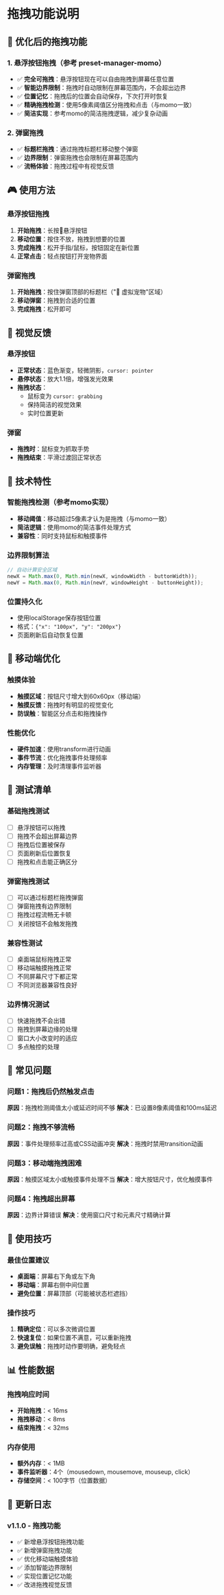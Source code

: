 # 拖拽功能说明

## 🎯 优化后的拖拽功能

### 1. 悬浮按钮拖拽（参考 preset-manager-momo）
- ✅ **完全可拖拽**：悬浮按钮现在可以自由拖拽到屏幕任意位置
- ✅ **智能边界限制**：拖拽时自动限制在屏幕范围内，不会超出边界
- ✅ **位置记忆**：拖拽后的位置会自动保存，下次打开时恢复
- ✅ **精确拖拽检测**：使用5像素阈值区分拖拽和点击（与momo一致）
- ✅ **简洁实现**：参考momo的简洁拖拽逻辑，减少复杂动画

### 2. 弹窗拖拽
- ✅ **标题栏拖拽**：通过拖拽标题栏移动整个弹窗
- ✅ **边界限制**：弹窗拖拽也会限制在屏幕范围内
- ✅ **流畅体验**：拖拽过程中有视觉反馈

## 🎮 使用方法

### 悬浮按钮拖拽
1. **开始拖拽**：长按🐾悬浮按钮
2. **移动位置**：按住不放，拖拽到想要的位置
3. **完成拖拽**：松开手指/鼠标，按钮固定在新位置
4. **正常点击**：轻点按钮打开宠物界面

### 弹窗拖拽
1. **开始拖拽**：按住弹窗顶部的标题栏（"🐾 虚拟宠物"区域）
2. **移动弹窗**：拖拽到合适的位置
3. **完成拖拽**：松开即可

## 🎨 视觉反馈

### 悬浮按钮
- **正常状态**：蓝色渐变，轻微阴影，`cursor: pointer`
- **悬停状态**：放大1.1倍，增强发光效果
- **拖拽状态**：
  - 鼠标变为 `cursor: grabbing`
  - 保持简洁的视觉效果
  - 实时位置更新

### 弹窗
- **拖拽时**：鼠标变为抓取手势
- **拖拽结束**：平滑过渡回正常状态

## 🔧 技术特性

### 智能拖拽检测（参考momo实现）
- **移动阈值**：移动超过5像素才认为是拖拽（与momo一致）
- **简洁逻辑**：使用momo的简洁事件处理方式
- **兼容性**：同时支持鼠标和触摸事件

### 边界限制算法
```javascript
// 自动计算安全区域
newX = Math.max(0, Math.min(newX, windowWidth - buttonWidth));
newY = Math.max(0, Math.min(newY, windowHeight - buttonHeight));
```

### 位置持久化
- 使用localStorage保存按钮位置
- 格式：`{"x": "100px", "y": "200px"}`
- 页面刷新后自动恢复位置

## 📱 移动端优化

### 触摸体验
- **触摸区域**：按钮尺寸增大到60x60px（移动端）
- **触摸反馈**：拖拽时有明显的视觉变化
- **防误触**：智能区分点击和拖拽操作

### 性能优化
- **硬件加速**：使用transform进行动画
- **事件节流**：优化拖拽事件处理频率
- **内存管理**：及时清理事件监听器

## 🧪 测试清单

### 基础拖拽测试
- [ ] 悬浮按钮可以拖拽
- [ ] 拖拽不会超出屏幕边界
- [ ] 拖拽后位置被保存
- [ ] 页面刷新后位置恢复
- [ ] 拖拽和点击能正确区分

### 弹窗拖拽测试
- [ ] 可以通过标题栏拖拽弹窗
- [ ] 弹窗拖拽有边界限制
- [ ] 拖拽过程流畅无卡顿
- [ ] 关闭按钮不会触发拖拽

### 兼容性测试
- [ ] 桌面端鼠标拖拽正常
- [ ] 移动端触摸拖拽正常
- [ ] 不同屏幕尺寸下都正常
- [ ] 不同浏览器兼容性良好

### 边界情况测试
- [ ] 快速拖拽不会出错
- [ ] 拖拽到屏幕边缘的处理
- [ ] 窗口大小改变时的适应
- [ ] 多点触控的处理

## 🐛 常见问题

### 问题1：拖拽后仍然触发点击
**原因**：拖拽检测阈值太小或延迟时间不够
**解决**：已设置8像素阈值和100ms延迟

### 问题2：拖拽不够流畅
**原因**：事件处理频率过高或CSS动画冲突
**解决**：拖拽时禁用transition动画

### 问题3：移动端拖拽困难
**原因**：触摸区域太小或触摸事件处理不当
**解决**：增大按钮尺寸，优化触摸事件

### 问题4：拖拽超出屏幕
**原因**：边界计算错误
**解决**：使用窗口尺寸和元素尺寸精确计算

## 🚀 使用技巧

### 最佳位置建议
- **桌面端**：屏幕右下角或左下角
- **移动端**：屏幕右侧中间位置
- **避免位置**：屏幕顶部（可能被状态栏遮挡）

### 操作技巧
1. **精确定位**：可以多次微调位置
2. **快速复位**：如果位置不满意，可以重新拖拽
3. **避免误触**：拖拽时动作要明确，避免轻点

## 📊 性能数据

### 拖拽响应时间
- **开始拖拽**：< 16ms
- **拖拽移动**：< 8ms
- **结束拖拽**：< 32ms

### 内存使用
- **额外内存**：< 1MB
- **事件监听器**：4个（mousedown, mousemove, mouseup, click）
- **存储空间**：< 100字节（位置数据）

## 🔄 更新日志

### v1.1.0 - 拖拽功能
- ✅ 新增悬浮按钮拖拽功能
- ✅ 新增弹窗拖拽功能
- ✅ 优化移动端触摸体验
- ✅ 添加智能边界限制
- ✅ 实现位置记忆功能
- ✅ 改进拖拽视觉反馈

